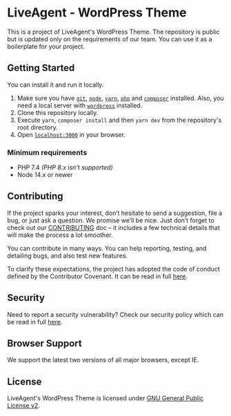 # LiveAgent - WordPress Theme

This is a project of LiveAgent's WordPress Theme. The repository is public but is updated only on the requirements of our team. You can use it as a boilerplate for your project.

## Getting Started

You can install it and run it locally.

1. Make sure you have [`git`](https://git-scm.com/), [`node`](https://nodejs.org/), [`yarn`](https://classic.yarnpkg.com/en/docs/install), [`php`](https://www.php.net) and [`composer`](https://getcomposer.org) installed. Also, you need a local server with [`wordpress`](https://wordpress.org) installed.
2. Clone this repository locally.
3. Execute `yarn`, `composer install` and then `yarn dev` from the repository's root directory.
4. Open [`localhost:3000`](http://localhost:3000/) in your browser.

### Minimum requirements

- PHP 7.4 _(PHP 8.x isn't supported)_
- Node 14.x or newer

## Contributing

If the project sparks your interest, don’t hesitate to send a suggestion, file a bug, or just ask a question. We promise we’ll be nice. Just don’t forget to check out our [CONTRIBUTING](./CONTRIBUTING.md) doc – it includes a few technical details that will make the process a lot smoother.

You can contribute in many ways. You can help reporting, testing, and detailing bugs, and also test new features.

To clarify these expectations, the project has adopted the code of conduct defined by the Contributor Covenant. It can be read in full [here](./CODE-OF-CONDUCT.md).

## Security

Need to report a security vulnerability? Check our security policy which can be read in full [here](./SECURITY.md).

## Browser Support

We support the latest two versions of all major browsers, except IE.

## License

LiveAgent's WordPress Theme is licensed under [GNU General Public License v2](./LICENSE.md).
